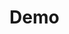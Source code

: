 # Demo 
<?php
$username = $password = $name = $confirm_password = "";
$username_err = $password_err = $name_err = $confirm_password_err = "";//for error declaration of verialble
if ($_SERVER['REQUEST_METHOD'] == "POST" )
{
    //CHECK IF USERNAME IS EMPTY
    if(empty(trim($_POST["username"]))){
        $username_err = "username cannot be blank";   
    }
    else{
        $sql = "SELECT id FROM user WHERE  username = ?";
        $stmt = mysqli_prepare($con, $sql); //binding veriable to sql
        if($stmt){
            mysql_stmt_bind_param($stmt, "s", $parm_username);
            //Set the value of parm username
            $parm_username = trim($_POST['username']);
            //try to nexecute the statement
            if(mysqli_stmt_execute($stmt)){
                mysqli_stmt_store_result($stmt);
            }
                if(mysqli_stmmt_num_rows($stmt) == 1){//checking username is taken or available or not
                    $username_err = "the username is already taken";
                     }
            else{
                $username = trim($_POST['username']);
               }

        }
        else{
            echo"something went wrong";
        }
    }
    }
    
    mysqli_stmt_close($stmt);

   //check for name
  //checking for empty
  if(empty(trim($_POST["name"]))){

    $name_err = "name cannot be blank";
  }
  elseif(strlen(trim($_POST['name'])) < 5){
    $name_err = "Name cannot be less than 5 charecter";
    }
   else{
    $name = trim($_POST['name']);
  }



  //check for password
  //checking for empty
  if(empty(trim($_POST["password"]))){
    $password_err = "password cannot be blank";
  }
   //checking the length of password
 elseif(strlen(trim($_POST['password'])) < 3){
    $password_err = "password cannot be less than 3 charecter";
 }
 else{
      $password = trim($_POST['password']);
 }
  //checking for confirm password although done from javascript.
 if(trim($_POST["password"] != trim($_POST['confirm_password']) )){
    $password_err = "password should be matching";
 }
 //if there are no error and insert into database
 if(empty($username_err) && empty($name_err) && empty($password_err) && empty ($confirm_password_err)){
    $sql = "INSERT INTO user (username, name, password VALUES (?,?,?)";
    $stmt = mysqli_prepare($con, $sql);
    if($stmt){
        mysql_stmt_bind_param($stmt, "sss",$parm_username, $parm_name, $parm_password);
        //set these parameter
        $parm_username = $username;
        $parm_name = $name;
        $parm_password = password_hash($password,PASSWORD_DEFAULT);//function for storing hash password in database.
        //try to execute querry
        if(mysqli_stmt_execute($stmt)){
            header("location:login.html");

        }
        else{
            echo"something went wrong..cannot Redirect!!!!!";

        }

        
    }
    mysqli_stmt_close($stmt);


    }
 mysqli_close($con);

?>
